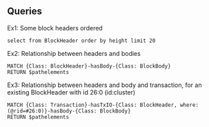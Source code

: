 ## Queries 

Ex1: Some block headers ordered
```roomsql
select from BlockHeader order by height limit 20
```

Ex2: Relationship between headers and bodies
```roomsql
MATCH {Class: BlockHeader}-hasBody-{Class: BlockBody}
RETURN $pathelements
```

Ex3: Relationship between headers and body and transaction, for an existing BlockHeader with id 26:0 (id:cluster)

```roomsql
MATCH {Class: Transaction}-hasTxIO-{Class: BlockHeader, where: (@rid=#26:0)}-hasBody-{Class: BlockBody}
RETURN $pathelements
```